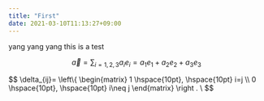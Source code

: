 ```yaml
---
title: "First"
date: 2021-03-10T11:13:27+09:00
---
```


yang yang yang this is a test


$$
\vec{a}=\sum_{i=1,2,3} a_i e_i=a_1e_1+a_2e_2+a_3e_3
$$

$$
\delta_{ij}=
\left\\{
\begin{matrix}
        1 \hspace{10pt}, \hspace{10pt} i=j
        \\\\
        0 \hspace{10pt}, \hspace{10pt} i\neq j
\end{matrix}
\right .
\\
$$

